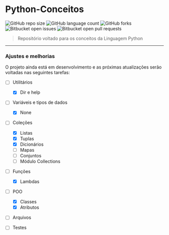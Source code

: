 # Python-Conceitos

![GitHub repo size](https://img.shields.io/github/repo-size/DavidSilveira80/Python-Conceitos?style=for-the-badge)
![GitHub language count](https://img.shields.io/github/languages/count/DavidSilveira80/Python-Conceitos?style=for-the-badge)
![GitHub forks](https://img.shields.io/github/forks/DavidSilveira80/Python-Conceitos?style=for-the-badge)
![Bitbucket open issues](https://img.shields.io/bitbucket/issues/DavidSilveira80/Python-Conceitos?style=for-the-badge)
![Bitbucket open pull requests](https://img.shields.io/bitbucket/pr-raw/DavidSilveira80/Python-Conceitos?style=for-the-badge)



> Repositório voltado para os conceitos da Linguagem Python
---

### Ajustes e melhorias

O projeto ainda está em desenvolvimento e as próximas atualizações serão voltadas nas seguintes tarefas:

- [ ] Utilitários
  - [X] Dir e help
- [ ] Variáveis e tipos de dados
    - [X] None
- [ ] Coleções
    - [X] Listas
    - [X] Tuplas
    - [X] Dicionários
    - [ ] Mapas
    - [ ] Conjuntos
    - [ ] Módulo Collections
- [ ] Funções
    - [X] Lambdas
- [ ] POO
     - [X] Classes
     - [X] Atributos
- [ ] Arquivos 
- [ ] Testes







